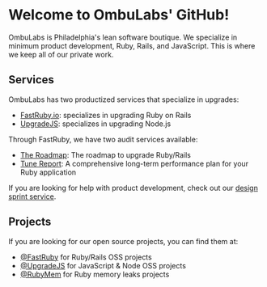 # Welcome to OmbuLabs' GitHub!

OmbuLabs is Philadelphia's lean software boutique. We specialize in minimum product development, Ruby, Rails, and JavaScript. This is where we keep all of our private work. 

## Services

OmbuLabs has two productized services that specialize in upgrades:

* <a href="https://www.fastruby.io/" target="_blank">FastRuby.io</a>: specializes in upgrading Ruby on Rails
* <a href="https://www.upgradejs.com" target="_blank">UpgradeJS</a>: specializes in upgrading Node.js

Through FastRuby, we have two audit services available:
* <a href="https://fastruby.io/roadmap" target="_blank">The Roadmap</a>: The roadmap to upgrade Ruby/Rails
* <a href="https://fastruby.io/tune" target="_blank">Tune Report</a>: A comprehensive long-term performance plan for your Ruby application

If you are looking for help with product development, check out our <a href="https://www.ombulabs.com/design-sprint" target="_blank">design sprint service</a>.

## Projects

If you are looking for our open source projects, you can find them at:

* <a href="https://github.com/fastruby" target="_blank">@FastRuby</a> for Ruby/Rails OSS projects
* <a href="https://github.com/upgradejs" target="_blank">@UpgradeJS</a> for JavaScript & Node OSS projects
* <a href="https://github.com/rubymem" target="_blank">@RubyMem</a> for Ruby memory leaks projects
